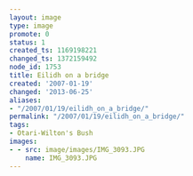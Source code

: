 ```yaml
---
layout: image
type: image
promote: 0
status: 1
created_ts: 1169198221
changed_ts: 1372159492
node_id: 1753
title: Eilidh on a bridge
created: '2007-01-19'
changed: '2013-06-25'
aliases:
- "/2007/01/19/eilidh_on_a_bridge/"
permalink: "/2007/01/19/eilidh_on_a_bridge/"
tags:
- Otari-Wilton's Bush
images:
- - src: image/images/IMG_3093.JPG
    name: IMG_3093.JPG
---
```


